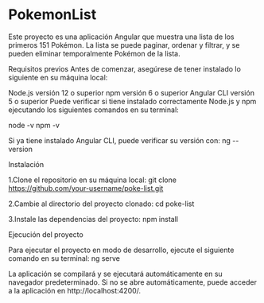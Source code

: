 # PokemonList


Este proyecto es una aplicación Angular que muestra una lista de los primeros 151 Pokémon. La lista se puede paginar, ordenar y filtrar, y se pueden eliminar temporalmente Pokémon de la lista.

Requisitos previos
Antes de comenzar, asegúrese de tener instalado lo siguiente en su máquina local:

Node.js versión 12 o superior
npm versión 6 o superior
Angular CLI versión 5 o superior
Puede verificar si tiene instalado correctamente Node.js y npm ejecutando los siguientes comandos en su terminal:

node -v
npm -v

Si ya tiene instalado Angular CLI, puede verificar su versión con:
ng --version


Instalación

1.Clone el repositorio en su máquina local:
git clone https://github.com/your-username/poke-list.git

2.Cambie al directorio del proyecto clonado:
cd poke-list

3.Instale las dependencias del proyecto:
npm install


Ejecución del proyecto

Para ejecutar el proyecto en modo de desarrollo, ejecute el siguiente comando en su terminal:
ng serve

La aplicación se compilará y se ejecutará automáticamente en su navegador predeterminado. Si no se abre automáticamente, puede acceder a la aplicación en http://localhost:4200/.


